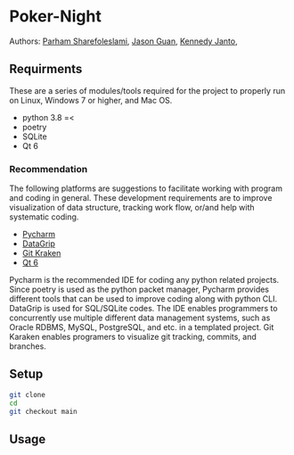 # Poker-Night
Authors: [Parham Sharefoleslami](https://github.com/parham-sharaf), [Jason Guan](https://github.com/jasonguan067), [Kennedy Janto](https://github.com/KennedyJanto2), 

## Requirments

These are a series of modules/tools required for the project to properly run on Linux, Windows 7 or higher, and Mac OS. 

- python 3.8 =<
- poetry
- SQLite
- Qt 6

### Recommendation

The following platforms are suggestions to facilitate working with program and coding in general. These development requirements are to improve visualization of data structure, tracking work flow, or/and help with systematic coding. 

- [Pycharm](https://www.jetbrains.com/pycharm/)
- [DataGrip](https://www.jetbrains.com/datagrip)
- [Git Kraken](https://www.gitkraken.com/ "Git Kraken")
- [Qt 6](https://www.qt.io/product/qt6)

Pycharm is the recommended IDE for coding any python related projects. Since poetry is used as the python packet manager, Pycharm provides different tools that can be used to improve coding along with python CLI. DataGrip is used for SQL/SQLite codes. The IDE enables programmers to concurrently use multiple different data management systems, such as Oracle RDBMS, MySQL, PostgreSQL, and etc. in a templated project. Git Karaken enables programers to visualize git tracking, commits, and branches.

## Setup

```bash
git clone 
cd 
git checkout main
```
## Usage



